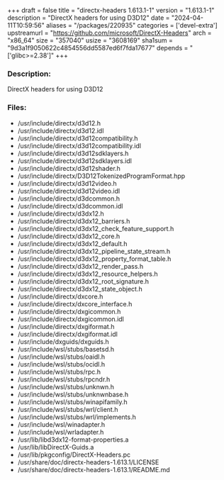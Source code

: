 +++
draft = false
title = "directx-headers 1.613.1-1"
version = "1.613.1-1"
description = "DirectX headers for using D3D12"
date = "2024-04-11T10:59:56"
aliases = "/packages/220935"
categories = ['devel-extra']
upstreamurl = "https://github.com/microsoft/DirectX-Headers"
arch = "x86_64"
size = "357040"
usize = "3608169"
sha1sum = "9d3a1f9050622c4854556dd5587ed6f7fda17677"
depends = "['glibc>=2.38']"
+++
### Description: 
DirectX headers for using D3D12

### Files: 
* /usr/include/directx/d3d12.h
* /usr/include/directx/d3d12.idl
* /usr/include/directx/d3d12compatibility.h
* /usr/include/directx/d3d12compatibility.idl
* /usr/include/directx/d3d12sdklayers.h
* /usr/include/directx/d3d12sdklayers.idl
* /usr/include/directx/d3d12shader.h
* /usr/include/directx/D3D12TokenizedProgramFormat.hpp
* /usr/include/directx/d3d12video.h
* /usr/include/directx/d3d12video.idl
* /usr/include/directx/d3dcommon.h
* /usr/include/directx/d3dcommon.idl
* /usr/include/directx/d3dx12.h
* /usr/include/directx/d3dx12_barriers.h
* /usr/include/directx/d3dx12_check_feature_support.h
* /usr/include/directx/d3dx12_core.h
* /usr/include/directx/d3dx12_default.h
* /usr/include/directx/d3dx12_pipeline_state_stream.h
* /usr/include/directx/d3dx12_property_format_table.h
* /usr/include/directx/d3dx12_render_pass.h
* /usr/include/directx/d3dx12_resource_helpers.h
* /usr/include/directx/d3dx12_root_signature.h
* /usr/include/directx/d3dx12_state_object.h
* /usr/include/directx/dxcore.h
* /usr/include/directx/dxcore_interface.h
* /usr/include/directx/dxgicommon.h
* /usr/include/directx/dxgicommon.idl
* /usr/include/directx/dxgiformat.h
* /usr/include/directx/dxgiformat.idl
* /usr/include/dxguids/dxguids.h
* /usr/include/wsl/stubs/basetsd.h
* /usr/include/wsl/stubs/oaidl.h
* /usr/include/wsl/stubs/ocidl.h
* /usr/include/wsl/stubs/rpc.h
* /usr/include/wsl/stubs/rpcndr.h
* /usr/include/wsl/stubs/unknwn.h
* /usr/include/wsl/stubs/unknwnbase.h
* /usr/include/wsl/stubs/winapifamily.h
* /usr/include/wsl/stubs/wrl/client.h
* /usr/include/wsl/stubs/wrl/implements.h
* /usr/include/wsl/winadapter.h
* /usr/include/wsl/wrladapter.h
* /usr/lib/libd3dx12-format-properties.a
* /usr/lib/libDirectX-Guids.a
* /usr/lib/pkgconfig/DirectX-Headers.pc
* /usr/share/doc/directx-headers-1.613.1/LICENSE
* /usr/share/doc/directx-headers-1.613.1/README.md
